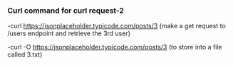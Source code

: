 
### Curl command for curl request-2

-curl https://jsonplaceholder.typicode.com/posts/3 (make a get request to /users endpoint and retrieve the 3rd user)

-curl -O  https://jsonplaceholder.typicode.com/posts/3 (to store into a file called 3.txt)